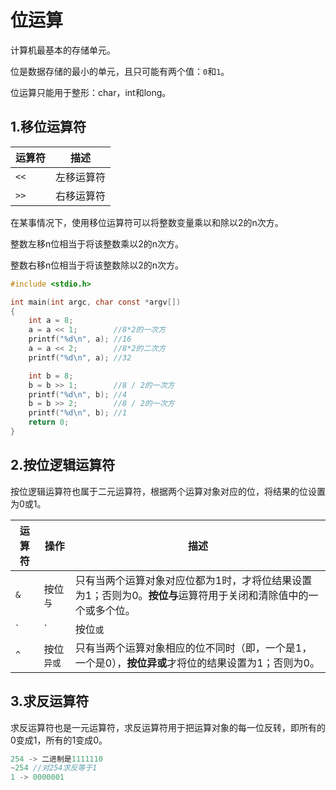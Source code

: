 # 位运算

计算机最基本的存储单元。

位是数据存储的最小的单元，且只可能有两个值：`0`和`1`。

位运算只能用于整形：char，int和long。

## 1.移位运算符

| 运算符 | 描述       |
| ------ | ---------- |
| `<<`   | 左移运算符 |
| `>>`   | 右移运算符 |

在某事情况下，使用移位运算符可以将整数变量乘以和除以2的n次方。

整数左移n位相当于将该整数乘以2的n次方。

整数右移n位相当于将该整数除以2的n次方。

```c
#include <stdio.h>

int main(int argc, char const *argv[])
{
    int a = 8;
    a = a << 1;        //8*2的一次方
    printf("%d\n", a); //16
    a = a << 2;        //8*2的二次方
    printf("%d\n", a); //32

    int b = 8;
    b = b >> 1;        //8 / 2的一次方
    printf("%d\n", b); //4
    b = b >> 2;        //8 / 2的一次方
    printf("%d\n", b); //1
    return 0;
}
```

## 2.按位逻辑运算符

按位逻辑运算符也属于二元运算符，根据两个运算对象对应的位，将结果的位设置为0或1。

| 运算符 | 操作       | 描述                                                         |
| ------ | ---------- | ------------------------------------------------------------ |
| `&`    | 按位`与`   | 只有当两个运算对象对应位都为1时，才将位结果设置为1；否则为0。**按位与**运算符用于关闭和清除值中的一个或多个位。 |
| `|`    | 按位`或`   | 只有当两个运算对象对应位都为0时，才将位结果设置为0；否则为1。**按位或**运算符用于打开和设置值中的一个或多个位。 |
| `^`    | 按位`异或` | 只有当两个运算对象相应的位不同时（即，一个是1，一个是0），**按位异或**才将位的结果设置为1；否则为0。 |

## 3.求反运算符

求反运算符也是一元运算符，求反运算符用于把运算对象的每一位反转，即所有的0变成1，所有的1变成0。

```c
254 -> 二进制是1111110
~254 //对254求反等于1
1 -> 0000001
```

